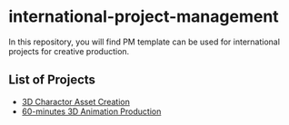 # international-project-management
In this repository, you will find PM template can be used for international projects for creative production.

## List of Projects
- [3D Charactor Asset Creation](/project-1/project-plan.md)
- [60-minutes 3D Animation Production](/project-2/project-plan.md)


